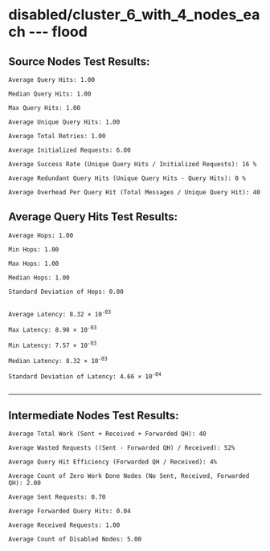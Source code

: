 # disabled/cluster_6_with_4_nodes_each --- flood
## Source Nodes Test Results:
	Average Query Hits: 1.00

	Median Query Hits: 1.00

	Max Query Hits: 1.00

	Average Unique Query Hits: 1.00

	Average Total Retries: 1.00

	Average Initialized Requests: 6.00

	Average Success Rate (Unique Query Hits / Initialized Requests): 16 %

	Average Redundant Query Hits (Unique Query Hits - Query Hits): 0 %

	Average Overhead Per Query Hit (Total Messages / Unique Query Hit): 40



## Average Query Hits Test Results:
<pre><code>Average Hops: 1.00

Min Hops: 1.00

Max Hops: 1.00

Median Hops: 1.00

Standard Deviation of Hops: 0.00


Average Latency: 8.32 × 10<sup>-03</sup>

Max Latency: 8.98 × 10<sup>-03</sup>

Min Latency: 7.57 × 10<sup>-03</sup>

Median Latency: 8.32 × 10<sup>-03</sup>

Standard Deviation of Latency: 4.66 × 10<sup>-04</sup>

</code></pre>

---------------------------------------------
## Intermediate Nodes Test Results:

	Average Total Work (Sent + Received + Forwarded QH): 40

	Average Wasted Requests ((Sent - Forwarded QH) / Received): 52%

	Average Query Hit Efficiency (Forwarded QH / Received): 4%

	Average Count of Zero Work Done Nodes (No Sent, Received, Forwarded QH): 2.00

	Average Sent Requests: 0.70

	Average Forwarded Query Hits: 0.04

	Average Received Requests: 1.00

	Average Count of Disabled Nodes: 5.00

